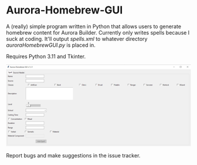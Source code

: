 # Aurora-Homebrew-GUI
A (really) simple program written in Python that allows users to generate homebrew content for Aurora Builder. Currently only writes spells because I suck at coding. It'll output _spells.xml_ to whatever directory _auroraHomebrewGUI.py_ is placed in.

Requires Python 3.11 and Tkinter.

![Screenshot](https://raw.githubusercontent.com/ERRORCODE509/Aurora-Homebrew-GUI/main/screenshot.png)

Report bugs and make suggestions in the issue tracker.
